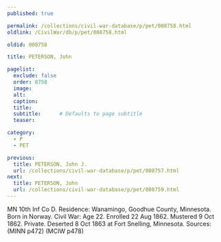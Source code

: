 ```yaml
---
published: true

permalink: /collections/civil-war-database/p/pet/008758.html
oldlink: /CivilWar/db/p/pet/008758.html

oldid: 008758

title: PETERSON, John

pagelist:
  exclude: false
  order: 8758
  image: 
  alt:
  caption:
  title:
  subtitle:      # Defaults to page subtitle
  teaser:

category: 
  - P 
  - PET

previous:
  title: PETERSON, John J.
  url: /collections/civil-war-database/p/pet/008757.html  
next:
  title: PETERSON, John
  url: /collections/civil-war-database/p/pet/008759.html   
---
```

MN 10th Inf Co D. Residence: Wanamingo, Goodhue County, Minnesota. Born in Norway. Civil War: Age 22. Enrolled 22 Aug 1862. Mustered 9 Oct 1862. Private. Deserted 8 Oct 1863 at Fort Snelling, Minnesota. Sources: (MINN p472) (MCIW p478)